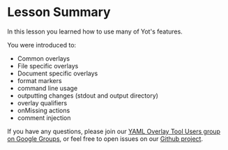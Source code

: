# Lesson Summary

In this lesson you learned how to use many of Yot's features.

You were introduced to:
  - Common overlays
  - File specific overlays
  - Document specific overlays
  - format markers
  - command line usage
  - outputting changes (stdout and output directory)
  - overlay qualifiers
  - onMissing actions
  - comment injection

If you have any questions, please join our [YAML Overlay Tool Users group on Google Groups](https://groups.google.com/g/yaml-overlay-tool-users), or feel free to open issues on our [Github project](https://github.com/vmware-tanzu-labs/yaml-overlay-tool).